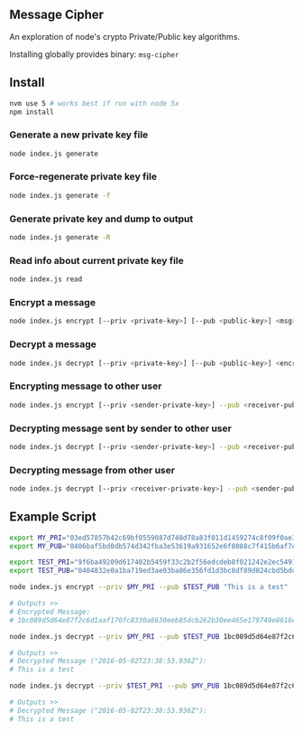 ## Message Cipher

An exploration of node's crypto Private/Public key algorithms.

Installing globally provides binary: ```msg-cipher```

## Install
```bash
nvm use 5 # works best if run with node 5x
npm install
```

### Generate a new private key file
```bash
node index.js generate
```

### Force-regenerate private key file
```bash
node index.js generate -f
```

### Generate private key and dump to output
```bash
node index.js generate -R
```

### Read info about current private key file
```bash
node index.js read
```

### Encrypt a message
```bash
node index.js encrypt [--priv <private-key>] [--pub <public-key>] <msg>
```

### Decrypt a message
```bash
node index.js decrypt [--priv <private-key>] [--pub <public-key>] <encrypted-msg>
```

### Encrypting message to other user
```bash
node index.js encrypt [--priv <sender-private-key>] --pub <receiver-public-key> <msg>
```

### Decrypting message sent by sender to other user
```bash
node index.js decrypt [--priv <sender-private-key>] --pub <receiver-public-key> <encrypted-msg>
```

### Decrypting message from other user
```bash
node index.js decrypt [--priv <receiver-private-key>] --pub <sender-public-key> <encrypted-msg>
```


## Example Script

```bash
export MY_PRI="03ed57857b42c69bf0559087d748d78a83f011d1459274c8f09f0ae3afe25d70f75f83684dbf46b959cf2a403580f5fbf347e18515cd47e9e27c07e87e1ddf74b908477337e5f7ef"
export MY_PUB="0406baf5bd0db574d342fba3e53619a931652e6f8088c7f415b6af7ee191c1bddb571c4fe2a4ccb61aec940079a4424ef5fc4d222ab3fca22e0d5721511eebfe607820536642a3c71d02f84661b744a890cb8778e145803560ab04b69ee71a8e61b90a4ce3fde92c15e5d54d76e048bbd712475f0a772505acb9458c9d7e8e14c5e6466f937837b11cacfbf55e0def2753"

export TEST_PRI="9f6ba49209d617402b5459f33c2b2f56edcdeb8f021242e2ec54916b9a5485cc6e4852c5061037d14f9ddbbfc8a34638f1730094faffb1a0508a7872eb32fd5d1c40d1b516890c"
export TEST_PUB="0404832e0a1ba719ed3ae03ba86e356fd1d3bc8df89d824cbd5bdd89439bcf45aae2c65e0f6af0d340638776545ad69fe7fbe948f1d3ad02ef6c94b52b274482e49d14b5d575c423be01df7252962db72c99e3b4c18c87e9f25f16bcbcfde371ca784d0ff2be1697ff96369ff8a9172f0045f30ae90f79c0bea47b51efe1a8ede05a698abb51c58a7494dba9bc3dfef79f"

node index.js encrypt --priv $MY_PRI --pub $TEST_PUB "This is a test"

# Outputs >>
# Encrypted Message:
# 1bc089d5d64e87f2c6d1aaf170fc8330a8630eeb85dcb262b30ee465e179749e8616e4192d8acf124335f34bb49e16ac6543f36905dd9ab478bb30f57f2bc6bfd8da326c6704c1335f4611d96e

node index.js decrypt --priv $MY_PRI --pub $TEST_PUB 1bc089d5d64e87f2c6d1aaf170fc8330a8630eeb85dcb262b30ee465e179749e8616e4192d8acf124335f34bb49e16ac6543f36905dd9ab478bb30f57f2bc6bfd8da326c6704c1335f4611d96e

# Outputs >>
# Decrypted Message ("2016-05-02T23:38:53.936Z"):
# This is a test

node index.js decrypt --priv $TEST_PRI --pub $MY_PUB 1bc089d5d64e87f2c6d1aaf170fc8330a8630eeb85dcb262b30ee465e179749e8616e4192d8acf124335f34bb49e16ac6543f36905dd9ab478bb30f57f2bc6bfd8da326c6704c1335f4611d96e

# Outputs >>
# Decrypted Message ("2016-05-02T23:38:53.936Z"):
# This is a test
```
